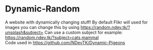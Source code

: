 # Dynamic-Random
A website with dynamically changing stuff!
By default Flikr will used for images you can change this by using https://random.ndev.tk/?unsplash&subject=
Can use a custom subject for example: https://random.ndev.tk/?subject=cats,mammal  
Code used in https://github.com/NDevTK/Dynamic-Pigeons
